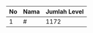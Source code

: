| No | Nama            | Jumlah Level |
|----|-----------------|--------------|
| 1  | #    |    1172        |
